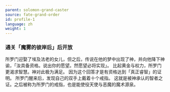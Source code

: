 ```yaml
---
parent: solomon-grand-caster
source: fate-grand-order
id: profile-1
language: zh
weight: 1
---
```


### 通关「魔雾的彼岸后」后开放

所罗门迎娶了埃及法老的女儿，但之后，传说在他的梦中出现了神，并向他降下神谕，「汝具备资格。说出你的愿望。然愿望必将实现」。
比起黄金与权力，所罗门更渴求智慧。神对此极为满足。
因为这个回答才是有资格达到「真正睿智」的证明。
所罗门醒来后，发现自己的双手上戴着十个戒指。
这就是被神承认的智者之证。之后被称为所罗门的戒指，也是能使役天使与恶魔的魔术源泉。
